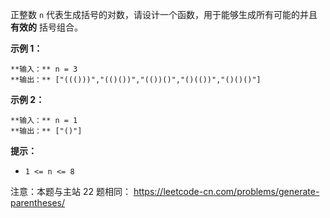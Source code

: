 正整数 `n` 代表生成括号的对数，请设计一个函数，用于能够生成所有可能的并且 **有效的** 括号组合。



**示例 1：**

    
    
    **输入：** n = 3
    **输出：** ["((()))","(()())","(())()","()(())","()()()"]
    

**示例 2：**

    
    
    **输入：** n = 1
    **输出：** ["()"]
    



**提示：**

  * `1 <= n <= 8`



注意：本题与主站 22 题相同： <https://leetcode-cn.com/problems/generate-parentheses/>

